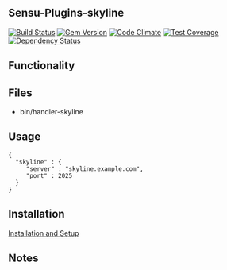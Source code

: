 ## Sensu-Plugins-skyline

[ ![Build Status](https://travis-ci.org/sensu-plugins/sensu-plugins-skyline.svg?branch=master)](https://travis-ci.org/sensu-plugins/sensu-plugins-skyline)
[![Gem Version](https://badge.fury.io/rb/sensu-plugins-skyline.svg)](http://badge.fury.io/rb/sensu-plugins-skyline)
[![Code Climate](https://codeclimate.com/github/sensu-plugins/sensu-plugins-skyline/badges/gpa.svg)](https://codeclimate.com/github/sensu-plugins/sensu-plugins-skyline)
[![Test Coverage](https://codeclimate.com/github/sensu-plugins/sensu-plugins-skyline/badges/coverage.svg)](https://codeclimate.com/github/sensu-plugins/sensu-plugins-skyline)
[![Dependency Status](https://gemnasium.com/sensu-plugins/sensu-plugins-skyline.svg)](https://gemnasium.com/sensu-plugins/sensu-plugins-skyline)

## Functionality

## Files
 * bin/handler-skyline

## Usage
```
{  
  "skyline" : {
     "server" : "skyline.example.com",
     "port" : 2025
  }
}
```
## Installation

[Installation and Setup](http://sensu-plugins.io/docs/installation_instructions.html)

## Notes
